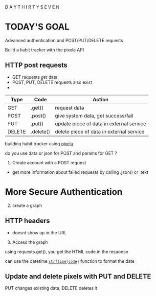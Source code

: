 D A Y T H I R T Y S E V E N

# TODAY'S GOAL

Advanced authentication and POST/PUT/DELETE requests

Build a habit tracker with the pixela API

## HTTP post requests

* GET requests *get* data
* POST, PUT, DELETE requests also exist
* 
| Type | Code   | Action |
|---|--------|---|
|GET| .get() | request data |
|POST | .post() | give system data, get success/fail|
|PUT | .put() | update piece of data in external service |
| DELETE |.delete() | delete piece of data in external service |

building habit tracker using [pixela](https://help.pixe.la/en/getting-started)

do you use data or json for POST and params for GET ?

1. Create account with a POST request
* get more information about failed requests by calling .json() or .text

# More Secure Authentication

2. create a graph

## HTTP headers

  * doesnt show up in the URL

3. Access the graph

using requests.get(), you get the HTML code in the response

can use the datetime [`strftime(code)`](https://strftime.org/) function to format the date

## Update and delete pixels with PUT and DELETE
PUT changes existing data, DELETE deletes it